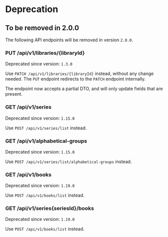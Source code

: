 # Deprecation


## To be removed in 2.0.0

The following API endpoints will be removed in version `2.0.0`.

### PUT /api/v1/libraries/\{libraryId}

Deprecated since version: `1.3.0`

Use `PATCH /api/v1/libraries/{libraryId}` instead, without any change needed. The `PUT` endpoint redirects to the `PATCH` endpoint internally.

The endpoint now accepts a partial DTO, and will only update fields that are present.

### GET /api/v1/series

Deprecated since version: `1.15.0`

Use `POST /api/v1/series/list` instead.

### GET /api/v1/alphabetical-groups

Deprecated since version: `1.15.0`

Use `POST /api/v1/series/list/alphabetical-groups` instead.

### GET /api/v1/books

Deprecated since version: `1.19.0`

Use `POST /api/v1/books/list` instead.

### GET /api/v1/series{seriesId}/books

Deprecated since version: `1.19.0`

Use `POST /api/v1/books/list` instead.